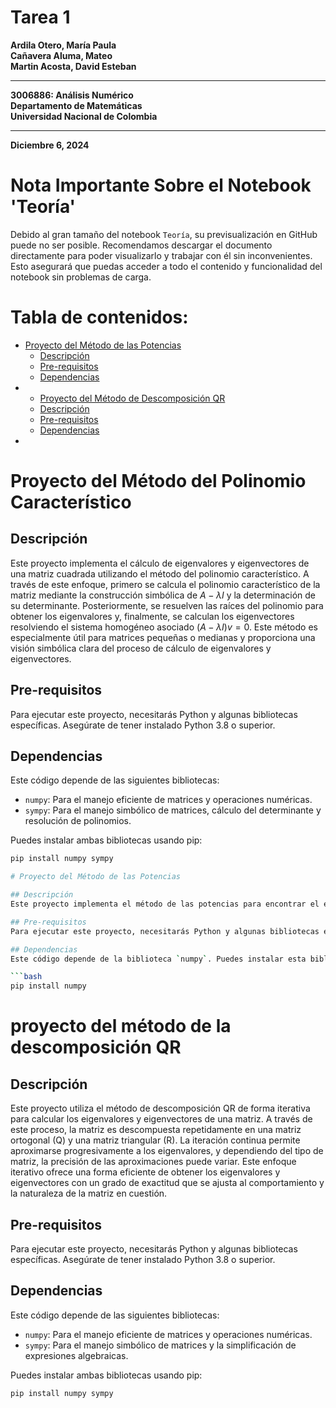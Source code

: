 # Tarea 1

**Ardila Otero, María Paula**  
**Cañavera Aluma, Mateo**  
**Martin Acosta, David Esteban**  


---

**3006886: Análisis Numérico**  
**Departamento de Matemáticas**  
**Universidad Nacional de Colombia**

---

**Diciembre 6, 2024**

# Nota Importante Sobre el Notebook 'Teoría'
Debido al gran tamaño del notebook `Teoría`, su previsualización en GitHub puede no ser posible. Recomendamos descargar el documento directamente para poder visualizarlo y trabajar con él sin inconvenientes. Esto asegurará que puedas acceder a todo el contenido y funcionalidad del notebook sin problemas de carga.


# Tabla de contenidos:
- [Proyecto del Método de las Potencias](#proyecto-del-método-de-las-potencias)
  - [Descripción](#descripción)
  - [Pre-requisitos](#pre-requisitos)
  - [Dependencias](#dependencias)
- - [Proyecto del Método de Descomposición QR](#proyecto-del-método-de-la-descomposición-QR)
  - [Descripción](#descripción)
  - [Pre-requisitos](#pre-requisitos)
  - [Dependencias](#dependencias)
- 

# Proyecto del Método del Polinomio Característico

## Descripción
Este proyecto implementa el cálculo de eigenvalores y eigenvectores de una matriz cuadrada utilizando el método del polinomio característico. A través de este enfoque, primero se calcula el polinomio característico de la matriz mediante la construcción simbólica de $A - \lambda I$ y la determinación de su determinante. Posteriormente, se resuelven las raíces del polinomio para obtener los eigenvalores y, finalmente, se calculan los eigenvectores resolviendo el sistema homogéneo asociado $(A - \lambda I)v = 0$. Este método es especialmente útil para matrices pequeñas o medianas y proporciona una visión simbólica clara del proceso de cálculo de eigenvalores y eigenvectores.

## Pre-requisitos
Para ejecutar este proyecto, necesitarás Python y algunas bibliotecas específicas. Asegúrate de tener instalado Python 3.8 o superior.

## Dependencias

Este código depende de las siguientes bibliotecas:

- `numpy`: Para el manejo eficiente de matrices y operaciones numéricas.
- `sympy`: Para el manejo simbólico de matrices, cálculo del determinante y resolución de polinomios.

Puedes instalar ambas bibliotecas usando pip:

```bash
pip install numpy sympy

# Proyecto del Método de las Potencias

## Descripción
Este proyecto implementa el método de las potencias para encontrar el eigenvalor dominante y su correspondiente eigenvector de una matriz diagonalizable cuadrada. Es una herramienta útil en álgebra lineal para estudiar matrices y sus propiedades espectrales.

## Pre-requisitos
Para ejecutar este proyecto, necesitarás Python y algunas bibliotecas específicas. Asegúrate de tener instalado Python 3.8 o superior.

## Dependencias
Este código depende de la biblioteca `numpy`. Puedes instalar esta biblioteca usando pip:

```bash
pip install numpy
```

# proyecto del método de la descomposición QR

## Descripción
Este proyecto utiliza el método de descomposición QR de forma iterativa para calcular los eigenvalores y eigenvectores de una matriz. A través de este proceso, la matriz es descompuesta repetidamente en una matriz ortogonal (Q) y una matriz triangular (R). La iteración continua permite aproximarse progresivamente a los eigenvalores, y dependiendo del tipo de matriz, la precisión de las aproximaciones puede variar. Este enfoque iterativo ofrece una forma eficiente de obtener los eigenvalores y eigenvectores con un grado de exactitud que se ajusta al comportamiento y la naturaleza de la matriz en cuestión.

## Pre-requisitos
Para ejecutar este proyecto, necesitarás Python y algunas bibliotecas específicas. Asegúrate de tener instalado Python 3.8 o superior.


## Dependencias

Este código depende de las siguientes bibliotecas:

- `numpy`: Para el manejo eficiente de matrices y operaciones numéricas.
- `sympy`: Para el manejo simbólico de matrices y la simplificación de expresiones algebraicas.

Puedes instalar ambas bibliotecas usando pip:

```bash
pip install numpy sympy
```

